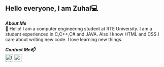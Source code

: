  ## Hello everyone, I am Zuhal💻

***About Me<br>***
💬 Hello! I am a computer engineering student at RTE University. I am a student experienced in C,C++,C# and JAVA. Also I know HTML and CSS.I care about writing new code. I love learning new things.

***Contact Me📫*** <br>
[<img align="left" alt="linkedin | LinkedIn" width="24px" src="https://raw.githubusercontent.com/peterthehan/peterthehan/master/assets/linkedin.svg" />][linkedin]
[<img align="left" height="24" width="24" src="https://cdn.jsdelivr.net/npm/simple-icons@v4/icons/gmail.svg" />][gmail]
<br />

[linkedin]: https://www.linkedin.com/in/zuhal-alta%C5%9F-3b9707210
[gmail]: mailto:zuhal_altas20@erdogan.edu.tr
<br />
